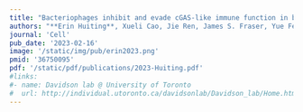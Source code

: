 ```yaml
---
title: "Bacteriophages inhibit and evade cGAS-like immune function in bacteria"
authors: "**Erin Huiting**, Xueli Cao, Jie Ren, James S. Fraser, Yue Feng, **Joseph Bondy-Denomy**"
journal: 'Cell'
pub_date: '2023-02-16'
image: '/static/img/pub/erin2023.png'
pmid: '36750095'
pdf: '/static/pdf/publications/2023-Huiting.pdf'
#links:
#- name: Davidson lab @ University of Toronto
#  url: http://individual.utoronto.ca/davidsonlab/Davidson_lab/Home.html
---
```


